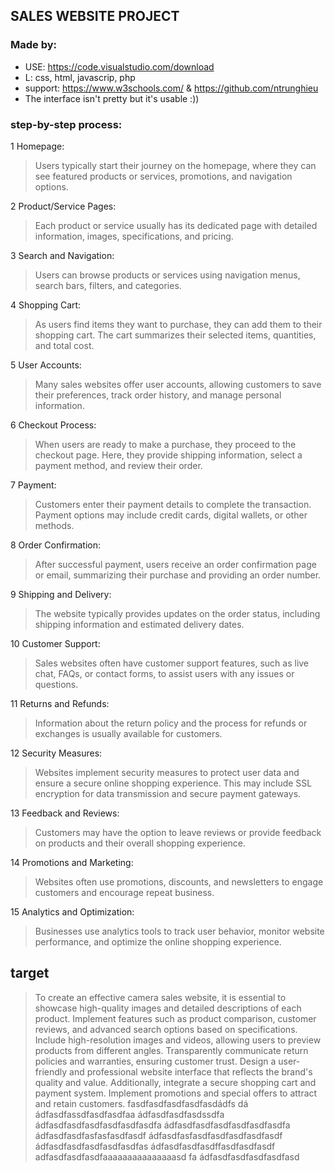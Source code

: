 ## SALES WEBSITE PROJECT
### Made by:
- USE: https://code.visualstudio.com/download
- L: css, html, javascrip, php
- support: https://www.w3schools.com/ & https://github.com/ntrunghieu
- The interface isn't pretty but it's usable :))
### step-by-step process:
1 Homepage:
> Users typically start their journey on the homepage, where they can see featured products or services, promotions, and navigation options.
    
2 Product/Service Pages:
> Each product or service usually has its dedicated page with detailed information, images, specifications, and pricing.

3 Search and Navigation:
> Users can browse products or services using navigation menus, search bars, filters, and categories.

4 Shopping Cart:
> As users find items they want to purchase, they can add them to their shopping cart. The cart summarizes their selected items, quantities, and total cost.

5 User Accounts:
> Many sales websites offer user accounts, allowing customers to save their preferences, track order history, and manage personal information.

6 Checkout Process:
> When users are ready to make a purchase, they proceed to the checkout page. Here, they provide shipping information, select a payment method, and review their order.

7 Payment:
> Customers enter their payment details to complete the transaction. Payment options may include credit cards, digital wallets, or other methods.

8 Order Confirmation:
> After successful payment, users receive an order confirmation page or email, summarizing their purchase and providing an order number.

9 Shipping and Delivery:
> The website typically provides updates on the order status, including shipping information and estimated delivery dates.

10 Customer Support:
> Sales websites often have customer support features, such as live chat, FAQs, or contact forms, to assist users with any issues or questions.

11 Returns and Refunds:
> Information about the return policy and the process for refunds or exchanges is usually available for customers.

12 Security Measures:
> Websites implement security measures to protect user data and ensure a secure online shopping experience. This may include SSL encryption for data transmission and secure payment gateways.

13 Feedback and Reviews:
> Customers may have the option to leave reviews or provide feedback on products and their overall shopping experience.

14 Promotions and Marketing:
> Websites often use promotions, discounts, and newsletters to engage customers and encourage repeat business.

15 Analytics and Optimization:
> Businesses use analytics tools to track user behavior, monitor website performance, and optimize the online shopping experience.

## target
> To create an effective camera sales website, it is essential to showcase high-quality images and detailed descriptions of each product. Implement features such as product comparison, customer reviews, and advanced search options based on specifications. Include high-resolution images and videos, allowing users to preview products from different angles. Transparently communicate return policies and warranties, ensuring customer trust. Design a user-friendly and professional website interface that reflects the brand's quality and value. Additionally, integrate a secure shopping cart and payment system. Implement promotions and special offers to attract and retain customers.
fasdfasdfasdfasdfasdádfs dá
> ádfasdfassdfasdfasdfaa
> ádfasdfasdfasdssdfa
> ádfasdfasdfasdfasdfasdfasdfa
> ádfasdfasdfasdfasdfasdfasdfa
> ádfasdfasdfasfasfasdfasdf
> ádfasdfasfasdfasdfasdfasdfasdf
> ádfasdfasdfasdfasdfasdfas
> ádfasdfasdfasdffasdfasdfasdf
> adfasdfasdfasdfaaaaaaaaaaaaaaasd
> fa
> ádfasdfasdfasdfasdfasd
